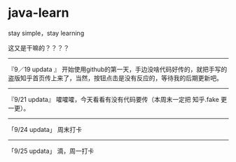 # java-learn
stay simple，stay learning


这又是干嘛的？？？？

****************
『9／19 updata 』
开始使用github的第一天，手边没啥代码好传的，就把手写的盗版知乎首页传上来了，当然，按钮点击是没有反应的，等待我的后期更新吧。

********************
『9/21 updata』
嚯嚯嚯，今天看看有没有代码要传（本周末一定把 知乎.fake 更一更）。

*********************
「9/24 updata」
周末打卡

**********************
「9/25 updata」
滴，周一打卡
